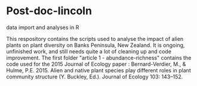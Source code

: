 # Post-doc-lincoln
data import and analyses in R

This respository contains the scripts used to analyse the impact of alien plants on plant diversity 
on Banks Peninsula, New Zealand.
It is ongoing, unfinished work, and still needs quite a lot of cleaning up and code improvement.
The first folder "article 1 - abundance-richness" contains the code used for the 2015 Journal of Ecology paper :
      Bernard-Verdier, M., & Hulme, P.E. 2015. Alien and native plant species play different roles 
      in plant community structure (Y. Buckley, Ed.). Journal of Ecology 103: 143–152.
      
  
